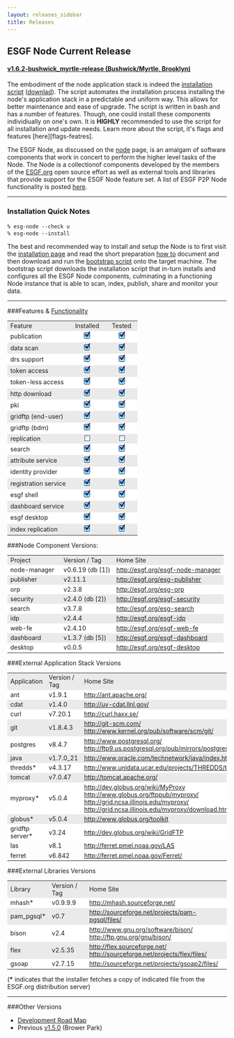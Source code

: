 ```yaml
---
layout: releases_sidebar
title: Releases
---
```


## ESGF Node Current Release
#### [v1.6.2-bushwick_myrtle-release (Bushwick/Myrtle, Brooklyn)][esgf-release]
The embodiment of the node application stack is indeed the [installation script][esgf-script] ([downlad][esgf-download]). The script automates the installation process installing the node's application stack in a predictable and uniform way.  This allows for better maintenance and ease of upgrade. The script is written in bash and has a number of features.  Though, one could install these components individiually on one's own.  It is **HIGHLY** recommended to use the script for all installation and update needs.  Learn more about the script, it's flags and features [here][flags-featres].

The ESGF Node, as discussed on the [node][esgf-node] page, is an amalgam of software components that work in concert to perform the higher level tasks of the Node.  The Node is a collectionof components developed by the members of the [ESGF.org][esgf-home] open source effort as well as external tools and libraries that provide support for the ESGF Node feature set. A list of ESGF P2P Node functionality is posted [here][wiki-functions].

---

### Installation Quick Notes

    % esg-node --check u
    % esg-node --install

The best and recommended way to install and setup the Node is to first visit the [installation page][rainbow-dist] and read the short preparation [how to][rainbow-howto] document and then download and run the [bootstrap script][rainbow-bootstrap] onto the target machine.  The bootstrap script downloads the installation script that in-turn installs and configures all the ESGF Node components, culminating in a functioning Node instance that is able to scan, index, publish, share and monitor your data.

---

###Features & [Functionality][wiki-functions]
<table cellspacing="1" cellpadding="1" border="0">
  <tr bgcolor="#eaeaea"><td> Feature </td><td>&nbsp;&nbsp;Installed&nbsp;&nbsp;</td><td>&nbsp;&nbsp;Tested&nbsp;&nbsp;</td></tr>
  <tr bgcolor="#ffffff"><td> publication </td><td><center><img src="media/images/checkbox_on.png"></center></td><td><center><img src="media/images/checkbox_on.png"></center></td></tr>
  <tr bgcolor="#eaeaea"><td> data scan </td><td><center><img src="media/images/checkbox_on.png"></center> </td><td> <center><img src="media/images/checkbox_on.png"></center></td></tr>
  <tr bgcolor="#ffffff"><td> drs support </td><td><center><img src="media/images/checkbox_on.png"></center></td><td><center><img src="media/images/checkbox_on.png"></center></td></tr>
  <tr bgcolor="#eaeaea"><td> token access </td><td><center><img src="media/images/checkbox_on.png"></center></td><td><center><img src="media/images/checkbox_on.png"></center></td></tr>
  <tr bgcolor="#ffffff"><td> token-less access</td><td><center><img src="media/images/checkbox_on.png"></center></td><td><center><img src="media/images/checkbox_on.png"></center></td></tr>
  <tr bgcolor="#eaeaea"><td> http download </td><td><center><img src="media/images/checkbox_on.png"></center></td><td><center><img src="media/images/checkbox_on.png"></center></td></tr>
  <tr bgcolor="#ffffff"><td> pki </td><td><center><img src="media/images/checkbox_on.png"></center></td><td><center><img src="media/images/checkbox_on.png"></center></td></tr>
  <tr bgcolor="#eaeaea"><td> gridftp (end-user)</td><td><center><img src="media/images/checkbox_on.png"></center></td><td><center><img src="media/images/checkbox_on.png"></center></td></tr>
  <tr bgcolor="#ffffff"><td> gridftp  (bdm)</td><td><center><img src="media/images/checkbox_on.png"></center></td><td><center><img src="media/images/checkbox_on.png"></center></td></tr>
  <tr bgcolor="#eaeaea"><td> replication </td><td><center><img src="media/images/checkbox.png"></center></td><td><center><img src="media/images/checkbox.png"></center></td></tr>
  <tr bgcolor="#ffffff"><td> search </td><td><center><img src="media/images/checkbox_on.png"></center></td><td><center><img src="media/images/checkbox_on.png"></center></td></tr>
  <tr bgcolor="#eaeaea"><td> attribute service </td><td><center><img src="media/images/checkbox_on.png"></center></td><td><center><img src="media/images/checkbox_on.png"></center></td></tr>
  <tr bgcolor="#ffffff"><td> identity provider </td><td><center><img src="media/images/checkbox_on.png"></center></td><td><center><img src="media/images/checkbox_on.png"></center></td></tr>
  <tr bgcolor="#eaeaea"><td> registration service </td><td><center><img src="media/images/checkbox_on.png"></center></td><td><center><img src="media/images/checkbox_on.png"></center></td></tr>
  <tr bgcolor="#ffffff"><td> esgf shell </td><td><center><img src="media/images/checkbox_on.png"></center></td><td><center><img src="media/images/checkbox_on.png"></center></td></tr>
  <tr bgcolor="#eaeaea"><td> dashboard service </td><td><center><img src="media/images/checkbox_on.png"></center></td><td><center><img src="media/images/checkbox_on.png"></center></td></tr>
  <tr bgcolor="#ffffff"><td> esgf desktop </td><td><center><img src="media/images/checkbox_on.png"></center></td><td><center><img src="media/images/checkbox_on.png"></center></td></tr>
  <tr bgcolor="#eaeaea"><td> index replication </td><td><center><img src="media/images/checkbox_on.png"></center></td><td><center><img src="media/images/checkbox_on.png"></center></td></tr>
</table>

###Node Component Versions:
<table cellspacing="1" cellpadding="1" border="0">
  <tr bgcolor="#eaeaea"><td> Project </td><td> Version / Tag&nbsp;&nbsp;</td><td> Home Site </td></tr>
  <tr bgcolor="#ffffff"><td> node-manager&nbsp;&nbsp;</td><td> v0.6.19 (db [1])</td><td> <a href="http://esgf.org/esgf-node-manager">http://esgf.org/esgf-node-manager</a> </td></tr>
  <tr bgcolor="#eaeaea"><td> publisher </td><td> v2.11.1 </td><td> <a href="http://esgf.org/esg-publisher">http://esgf.org/esg-publisher</a> </td></tr>
  <tr bgcolor="#ffffff"><td> orp </td><td> v2.3.8 </td><td> <a href="http://esgf.org/esg-orp">http://esgf.org/esg-orp</a> </td></tr>
  <tr bgcolor="#eaeaea"><td> security </td><td> v2.4.0 (db [2]) </td><td> <a href="http://esgf.org/esgf-security">http://esgf.org/esgf-security</a> </td></tr>
  <tr bgcolor="#ffffff"><td> search </td><td> v3.7.8 </td><td> <a href="http://esgf.org/esg-search">http://esgf.org/esg-search</a> </td></tr>
  <tr bgcolor="#eaeaea"><td> idp </td><td> v2.4.4 </td><td> <a href="http://esgf.org/esgf-idp">http://esgf.org/esgf-idp</a> </td></tr>
  <tr bgcolor="#ffffff"><td> web-fe </td><td> v2.4.10 </td><td> <a href="http://esgf.org/esgf-web-fe">http://esgf.org/esgf-web-fe</a> </td></tr>
  <tr bgcolor="#eaeaea"><td> dashboard </td><td> v1.3.7 (db [5])</td><td> <a href="http://esgf.org/esgf-dashboard">http://esgf.org/esgf-dashboard</a> </td></tr>
  <tr bgcolor="#ffffff"><td> desktop </td><td> v0.0.5 </td><td><a href="http://esgf.org/esgf-desktop">http://esgf.org/esgf-desktop</a></td></tr>
</table>

###External Application Stack Versions
<table cellspacing="1" cellpadding="1" border="0">
  <tr bgcolor="#eaeaea"><td> Application </td><td> Version / Tag </td><td> Home Site </td></tr>
  <tr bgcolor="#ffffff"><td> ant </td><td> v1.9.1 </td><td>   <a href="http://ant.apache.org/" target="rel">http://ant.apache.org/</a> </td></tr>
  <tr bgcolor="#eaeaea"><td> cdat </td><td> v1.4.0 </td><td> <a href="http://uv-cdat.llnl.gov/" target="rel">http://uv-cdat.llnl.gov/</a> </td></tr>
  <tr bgcolor="#ffffff"><td> curl </td><td> v7.20.1 </td><td> <a href="http://curl.haxx.se/" target="rel">http://curl.haxx.se/</a> </td></tr>
  <tr bgcolor="#eaeaea"><td> git </td><td> v1.8.4.3 </td><td>   <a href="http://git-scm.com/" target="rel">http://git-scm.com/</a> <br> <a href="http://www.kernel.org/pub/software/scm/git/" target="rel">http://www.kernel.org/pub/software/scm/git/</a> </td></tr>
  <tr bgcolor="#ffffff">
    <td> postgres </td><td> v8.4.7 </td><td> <a href="http://www.postgresql.org/" target="rel">http://www.postgresql.org/</a> <br>
      <a href="http://ftp9.us.postgresql.org/pub/mirrors/postgresql/source/" target="rel">http://ftp9.us.postgresql.org/pub/mirrors/postgresql/source/</a>
    </td>
  </tr>
  <tr bgcolor="#eaeaea"><td> java </td><td> v1.7.0_21 </td><td>  <a href="http://www.oracle.com/technetwork/java/index.html" target="rel">http://www.oracle.com/technetwork/java/index.html</a> </td></tr>
  <tr bgcolor="#ffffff"><td> thredds* </td><td> v4.3.17 </td><td>   <a href="http://www.unidata.ucar.edu/projects/THREDDS/tech/TDS.html" target="rel">http://www.unidata.ucar.edu/projects/THREDDS/tech/TDS.html</a> </td></tr>
  <tr bgcolor="#eaeaea"><td> tomcat </td><td> v7.0.47 </td><td>  <a href="http://tomcat.apache.org/" target="rel">http://tomcat.apache.org/</a> </td></tr>
  <tr bgcolor="#ffffff">
    <td> myproxy* </td><td> v5.0.4 </td><td><a href="http://dev.globus.org/wiki/MyProxy" target="rel">http://dev.globus.org/wiki/MyProxy</a> <br>
      <a href="http://www.globus.org/ftppub/myproxy/" target="rel">http://www.globus.org/ftppub/myproxy/</a> <br>
      <a href="http://grid.ncsa.illinois.edu/myproxy/" target="rel">http://grid.ncsa.illinois.edu/myproxy/</a> <br>
      <a href="http://grid.ncsa.illinois.edu/myproxy/download.html" target="rel">http://grid.ncsa.illinois.edu/myproxy/download.html</a>
    </td>
  </tr>
  <tr bgcolor="#eaeaea"><td> globus* </td><td> v5.0.4 </td><td> <a href="http://www.globus.org/toolkit" target="rel">http://www.globus.org/toolkit</a> </td></tr>
  <tr bgcolor="#ffffff"><td> gridftp server*</td><td> v3.24 </td><td> <a href="http://dev.globus.org/wiki/GridFTP" target="rel">http://dev.globus.org/wiki/GridFTP</a>
      <tr><td> las </td><td> v8.1 </td><td> <a href="http://ferret.pmel.noaa.gov/LAS" target="rel">http://ferret.pmel.noaa.gov/LAS</a> </td></tr>
      <tr><td> ferret </td><td> v6.842 </td><td> <a href="http://ferret.pmel.noaa.gov/Ferret/" target="rel">http://ferret.pmel.noaa.gov/Ferret/</a>
</table>

###External Libraries Versions

<table cellspacing="1" cellpadding="1" border="0">
  <tr bgcolor="#eaeaea"><td> Library </td><td> Version / Tag </td><td> Home Site </td></tr>
  <tr bgcolor="#ffffff"><td> mhash* </td><td> v0.9.9.9 </td><td> <a href="http://sourceforge.net/projects/mhash/files/" target="rel">http://mhash.sourceforge.net/</a> </td></tr>
  <tr bgcolor="#eaeaea"><td> pam_pgsql* </td><td> v0.7 </td><td> <a href="http://sourceforge.net/projects/pam-pgsql/files/" target="rel">http://sourceforge.net/projects/pam-pgsql/files/</a> </td></tr>
  <tr bgcolor="#ffffff"><td> bison </td><td> v2.4 </td><td> <a href="http://www.gnu.org/software/bison/" target="rel">http://www.gnu.org/software/bison/</a> <br> 
      <a href="http://ftp.gnu.org/gnu/bison/" target="rel">http://ftp.gnu.org/gnu/bison/</a> </td></tr>
  <tr bgcolor="#eaeaea"><td> flex </td><td> v2.5.35 </td><td> <a href="http://flex.sourceforge.net/" target="rel">http://flex.sourceforge.net/</a> <br> 
      <a href="http://sourceforge.net/projects/flex/files/" target="rel">http://sourceforge.net/projects/flex/files/</a> </td></tr>
  <tr bgcolor="#ffffff"><td> gsoap </td><td> v2.7.15 </td><td> <a href="http://sourceforge.net/projects/gsoap2/files/" target="rel">http://sourceforge.net/projects/gsoap2/files/</a> </td></tr>
</table>
(<b>*</b> indicates that the installer fetches a copy of indicated file from the ESGF.org distribution server)

---

###Other Versions
* [Development Road Map][road-map]
* Previous [v1.5.0][other-version] (Brower Park)

[esgf-release]:       https://github.com/ESGF/esgf-installer/releases/tag/v1.6.2-bushwick_myrtle-release
[esgf-script]:        https://github.com/ESGF/esgf-installer/blob/f33e0990eb061927e64595c48b4a2182575e81a9/esg-node
[esgf-download]:      https://raw.github.com/ESGF/esgf-installer/f33e0990eb061927e64595c48b4a2182575e81a9/esg-node
[flags-features]:     http://esgf.org/esgf-installer-site
[esgf-node]:          node.html
[esgf-home]:          http://esgf.org
[wiki-functions]:     https://github.com/ESGF/esgf.github.io/wiki/ESGF_Functionality
[rainbow-dist]:       http://rainbow.llnl.gov/dist/
[rainbow-howto]:      http://rainbow.llnl.gov/dist/esgf-installer/HOWTO
[rainbow-bootstrap]:  http://rainbow.llnl.gov/dist/esgf-installer/esg-bootstrap
[release-notes]:      https://github.com/ESGF/esgf.github.io/wiki/Release_1.4
[road-map]:           https://github.com/ESGF/esgf.github.io/wiki/RoadMap
[other-version]:      http://esgf.org/release1.5.html
